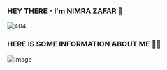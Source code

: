 ### HEY THERE - I'm NIMRA ZAFAR  👋

![404](https://user-images.githubusercontent.com/75243548/173020659-5ecf9886-eeb8-4431-b01b-b254e2d3e0d3.gif)

### HERE IS SOME INFORMATION ABOUT ME 💁🏻

![image](https://user-images.githubusercontent.com/75243548/173019656-b185fb78-3f17-40a4-afb5-2dccb18b9967.png)
